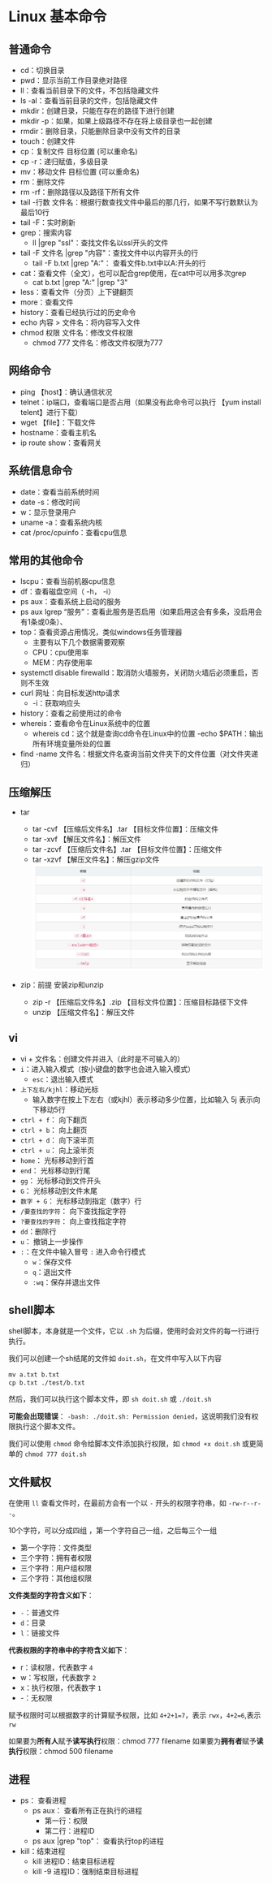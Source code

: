 # Linux 基本命令

## 普通命令

- cd：切换目录
- pwd：显示当前工作目录绝对路径
- ll：查看当前目录下的文件，不包括隐藏文件
- ls -al：查看当前目录的文件，包括隐藏文件
- mkdir：创建目录，只能在存在的路径下进行创建
- mkdir -p：如果，如果上级路径不存在将上级目录也一起创建
- rmdir：删除目录，只能删除目录中没有文件的目录
- touch：创建文件
- cp：复制文件 目标位置 (可以重命名)
- cp -r：递归赋值，多级目录
- mv：移动文件 目标位置 (可以重命名)
- rm：删除文件
- rm -rf：删除路径以及路径下所有文件
- tail -行数 文件名：根据行数查找文件中最后的那几行，如果不写行数默认为最后10行
- tail -F：实时刷新
- grep：搜索内容
    - ll |grep "ssl"：查找文件名以ssl开头的文件
- tail -F 文件名 |grep "内容"：查找文件中以内容开头的行
    - tail -F b.txt |grep "A:"： 查看文件b.txt中以A:开头的行
- cat：查看文件（全文），也可以配合grep使用，在cat中可以用多次grep
    - cat b.txt |grep "A:" |grep "3"
- less：查看文件（分页）上下键翻页
- more：查看文件
- history：查看已经执行过的历史命令
- echo 内容 > 文件名：将内容写入文件
- chmod 权限 文件名：修改文件权限
    - chmod 777 文件名：修改文件权限为777

## 网络命令

- ping 【host】：确认通信状况
- telnet：ip端口，查看端口是否占用（如果没有此命令可以执行 【yum install telent】进行下载）
- wget 【file】：下载文件
- hostname：查看主机名
- ip route show：查看网关

## 系统信息命令

- date：查看当前系统时间
- date -s：修改时间
- w：显示登录用户
- uname -a：查看系统内核
- cat /proc/cpuinfo：查看cpu信息

## 常用的其他命令

- lscpu：查看当前机器cpu信息
- df：查看磁盘空间（ -h， -i）
- ps aux：查看系统上启动的服务
- ps aux lgrep “服务”：查看此服务是否启用（如果启用这会有多条，没启用会有1条或0条）、
- top：查看资源占用情况，类似windows任务管理器
    - 主要有以下几个数据需要观察
    - CPU：cpu使用率
    - MEM：内存使用率
- systemctl disable firewalld：取消防火墙服务，关闭防火墙后必须重启，否则不生效
- curl 网址：向目标发送http请求
    - -i：获取响应头
- history：查看之前使用过的命令
- whereis：查看命令在Linux系统中的位置
    - whereis cd：这个就是查询cd命令在Linux中的位置
-echo $PATH：输出所有环境变量所处的位置
- find -name 文件名：根据文件名查询当前文件夹下的文件位置（对文件夹递归）

## 压缩解压

- tar
    - tar -cvf 【压缩后文件名】.tar 【目标文件位置】：压缩文件
    - tar -xvf 【解压文件名】：解压文件
    - tar -zcvf 【压缩后文件名】.tar 【目标文件位置】：压缩文件
    - tar -xzvf 【解压文件名】：解压gzip文件
![alt text](./images/linux-command/image.png)

- zip：前提 安装zip和unzip
    - zip -r 【压缩后文件名】.zip 【目标文件位置】：压缩目标路径下文件
    - unzip 【压缩文件名】：解压文件

## vi

- vi + 文件名：创建文件并进入（此时是不可输入的）
- `i`：进入输入模式（按小键盘的数字也会进入输入模式）
    - `esc`：退出输入模式
- `上下左右/kjhl`：移动光标
    - 输入数字在按上下左右（或kjhl）表示移动多少位置，比如输入 5j 表示向下移动5行
- `ctrl + f`： 向下翻页
- `ctrl + b`： 向上翻页
- `ctrl + d`： 向下滚半页
- `ctrl + u`： 向上滚半页
- `home`： 光标移动到行首
- `end`： 光标移动到行尾
- `gg`： 光标移动到文件开头
- `G`： 光标移动到文件末尾
- `数字 + G`： 光标移动到指定（数字）行
- `/要查找的字符`： 向下查找指定字符
- `?要查找的字符`： 向上查找指定字符
- `dd`：删除行
- `u`： 撤销上一步操作
- `:`：在文件中输入冒号 `:` 进入命令行模式
    - `w`：保存文件
    - `q`：退出文件
    - `:wq`：保存并退出文件

## shell脚本

shell脚本，本身就是一个文件，它以 `.sh` 为后缀，使用时会对文件的每一行进行执行。

我们可以创建一个sh结尾的文件如 `doit.sh`，在文件中写入以下内容

```shell
mv a.txt b.txt
cp b.txt ./test/b.txt
```

然后，我们可以执行这个脚本文件，即 `sh doit.sh` 或 `./doit.sh`

**可能会出现错误**： `-bash: ./doit.sh: Permission denied`，这说明我们没有权限执行这个脚本文件。

我们可以使用 `chmod` 命令给脚本文件添加执行权限，如 `chmod +x doit.sh` 或更简单的 `chmod 777 doit.sh`

## 文件赋权

在使用 `ll` 查看文件时，在最前方会有一个以 `-` 开头的权限字符串，如 `-rw-r--r--`。

10个字符，可以分成四组 ，第一个字符自己一组，之后每三个一组
- 第一个字符：文件类型
- 三个字符：拥有者权限
- 三个字符：用户组权限
- 三个字符：其他组权限

**文件类型的字符含义如下**：
- `-`：普通文件
- `d`：目录
- `l`：链接文件

**代表权限的字符串中的字符含义如下**：
- r：读权限，代表数字 `4`
- w：写权限，代表数字 `2`
- x：执行权限，代表数字 `1`
- -：无权限

赋予权限时可以根据数字的计算赋予权限，比如 `4+2+1=7`，表示 `rwx`，`4+2=6`,表示`rw`

如果要为**所有人**赋予**读写执行**权限：chmod 777 filename
如果要为**拥有者**赋予**读执行**权限：chmod 500 filename

## 进程

- ps： 查看进程
    - ps aux： 查看所有正在执行的进程
        - 第一行：权限
        - 第二行：进程ID
    - ps aux |grep "top"： 查看执行top的进程
- kill：结束进程
    - kill 进程ID：结束目标进程
    - kill -9 进程ID：强制结束目标进程
